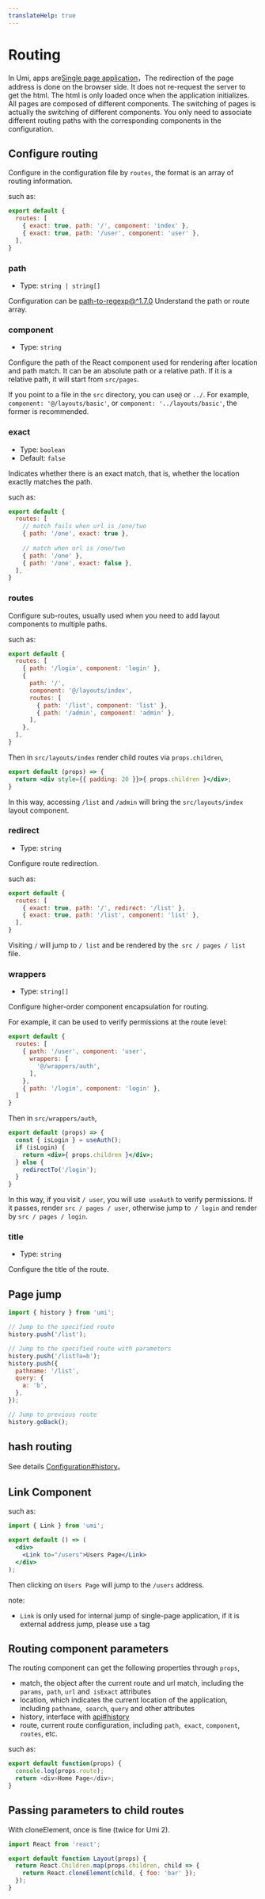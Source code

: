 ```yaml
---
translateHelp: true
---
```


# Routing


In Umi, apps are[Single page application](https://en.wikipedia.org/wiki/Single-page_application)，The redirection of the page address is done on the browser side. It does not re-request the server to get the html. The html is only loaded once when the application initializes. All pages are composed of different components. The switching of pages is actually the switching of different components. You only need to associate different routing paths with the corresponding components in the configuration.

## Configure routing

Configure in the configuration file by `routes`, the format is an array of routing information.

such as:

```js
export default {
  routes: [
    { exact: true, path: '/', component: 'index' },
    { exact: true, path: '/user', component: 'user' },
  ],
}
```

### path

* Type: `string | string[]`

Configuration can be [path-to-regexp@^1.7.0](https://github.com/pillarjs/path-to-regexp/tree/v1.7.0) Understand the path or route array.

### component

* Type: `string`

Configure the path of the React component used for rendering after location and path match. It can be an absolute path or a relative path. If it is a relative path, it will start from `src/pages`.

If you point to a file in the `src` directory, you can use`@` or `../`. For example, `component: '@/layouts/basic'`, or `component: '../layouts/basic'`, the former is recommended.

### exact

* Type: `boolean`
* Default: `false`

Indicates whether there is an exact match, that is, whether the location exactly matches the path.

such as:

```js
export default {
  routes: [
    // match fails when url is /one/two
    { path: '/one', exact: true },
    
    // match when url is /one/two
    { path: '/one' },
    { path: '/one', exact: false },
  ],
}
```

### routes

Configure sub-routes, usually used when you need to add layout components to multiple paths.

such as:

```js
export default {
  routes: [
    { path: '/login', component: 'login' },
    {
      path: '/',
      component: '@/layouts/index',
      routes: [
        { path: '/list', component: 'list' },
        { path: '/admin', component: 'admin' },
      ],
    }, 
  ],
}
```

Then in `src/layouts/index` render child routes via `props.children`,

```jsx
export default (props) => {
  return <div style={{ padding: 20 }}>{ props.children }</div>;
}
```

In this way, accessing `/list` and `/admin` will bring the `src/layouts/index` layout component.

### redirect

* Type: `string`

Configure route redirection.

such as:

```js
export default {
  routes: [
    { exact: true, path: '/', redirect: '/list' },
    { exact: true, path: '/list', component: 'list' },
  ],
}
```

Visiting `/` will jump to `/ list` and be rendered by the` src / pages / list` file.

### wrappers

* Type: `string[]`

Configure higher-order component encapsulation for routing.

For example, it can be used to verify permissions at the route level:

```js
export default {
  routes: [
    { path: '/user', component: 'user',
      wrappers: [
        '@/wrappers/auth',
      ],
    },
    { path: '/login', component: 'login' },
  ]
}
```

Then in `src/wrappers/auth`,

```jsx
export default (props) => {
  const { isLogin } = useAuth();
  if (isLogin) {
    return <div>{ props.children }</div>;
  } else {
    redirectTo('/login');
  }
}
```

In this way, if you visit `/ user`, you will use` useAuth` to verify permissions. If it passes, render `src / pages / user`, otherwise jump to` / login` and render by `src / pages / login`.

### title

* Type: `string`

Configure the title of the route.

## Page jump

```js
import { history } from 'umi';

// Jump to the specified route
history.push('/list');

// Jump to the specified route with parameters
history.push('/list?a=b');
history.push({
  pathname: '/list',
  query: {
    a: 'b',
  },
});

// Jump to previous route
history.goBack();
```

## hash routing

See details [Configuration#history](../config#history)。

## Link Component

such as:

```jsx
import { Link } from 'umi';

export default () => (
  <div>
    <Link to="/users">Users Page</Link>
  </div>
);
```

Then clicking on `Users Page` will jump to the `/users` address.

note:

* `Link` is only used for internal jump of single-page application, if it is external address jump, please use `a` tag

## Routing component parameters

The routing component can get the following properties through `props`,

* match, the object after the current route and url match, including the `params`,` path`, `url` and` isExact` attributes
* location, which indicates the current location of the application, including `pathname`,` search`, `query` and other attributes
* history, interface with [api#history](../api#history)
* route, current route configuration, including `path`,` exact`, `component`,` routes`, etc.

such as:

```js
export default function(props) {
  console.log(props.route);
  return <div>Home Page</div>;
}
```

## Passing parameters to child routes

With cloneElement, once is fine (twice for Umi 2).

```js
import React from 'react';

export default function Layout(props) {
  return React.Children.map(props.children, child => {
    return React.cloneElement(child, { foo: 'bar' });
  });
}
```
